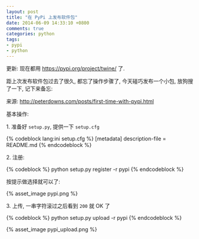 ```yaml
---
layout: post
title: "在 PyPi 上发布软件包"
date: 2014-06-09 14:33:10 +0800
comments: true
categories: python
tags:
- pypi
- python
---
```

更新:
现在都用 <https://pypi.org/project/twine/> 了.

距上次发布软件包过去了很久, 都忘了操作步骤了, 今天碰巧发布一个小包, 放狗搜了一下, 记下来备忘:

来源: <http://peterdowns.com/posts/first-time-with-pypi.html>

基本操作:

1\. 准备好 `setup.py`, 提供一下 `setup.cfg`

{% codeblock lang:ini setup.cfg %}
[metadata]
description-file = README.md
{% endcodeblock %}

2\. 注册:

{% codeblock %}
python setup.py register -r pypi
{% endcodeblock %}

按提示做选择就可以了:

{% asset_image pypi.png %}

3\. 上传, 一串字符滚过之后看到 `200` 就 OK 了

{% codeblock %}
python setup.py upload -r pypi
{% endcodeblock %}

{% asset_image pypi_upload.png %}

